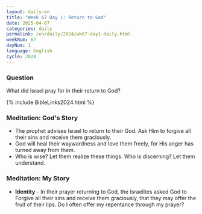 ```yaml
---
layout: daily-en
title: "Week 67 Day 1: Return to God"
date: 2025-04-07
categories: daily
permalink: /en/daily/2024/wk67-day1-daily.html
weekNum: 67
dayNum: 1
language: English
cycle: 2024
---
```


### Question     
What did Israel pray for in their return to God?

{% include BibleLinks2024.html %} 

### Meditation: God's Story   
+ The prophet advises Israel to return to their God. Ask Him to forgive all their sins and receive them graciously. 
+ God will heal their waywardness and love them freely, for His anger has turned away from them. 
+ Who is wise? Let them realize these things. Who is discerning? Let them understand. 

### Meditation: My Story   
+ **Identity** - In their prayer returning to God, the Israelites asked God to Forgive all their sins and receive them graciously, that they may offer the fruit of their lips. Do I often offer my repentance through my prayer? 
